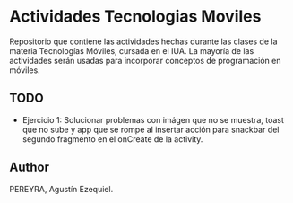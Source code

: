 # Actividades Tecnologias Moviles
Repositorio que contiene las actividades hechas durante las clases de la materia Tecnologías Móviles, cursada en el IUA. La mayoría de las actividades serán usadas para incorporar conceptos de programación en móviles.

## TODO
* Ejercicio 1: Solucionar problemas con imágen que no se muestra, toast que no sube y app que se rompe al insertar acción para snackbar del segundo fragmento en el onCreate de la activity.


## Author
PEREYRA, Agustín Ezequiel.
